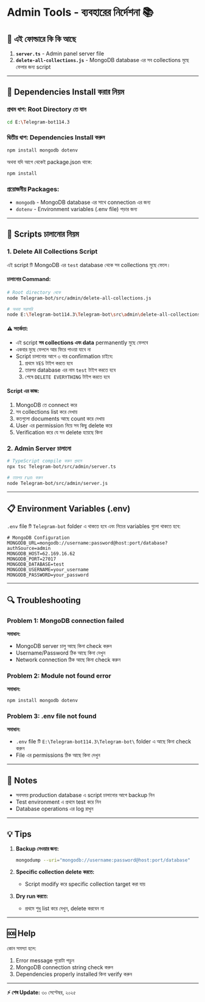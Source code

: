 # Admin Tools - ব্যবহারের নির্দেশনা 📚

## 📁 এই ফোল্ডারে কি কি আছে

1. **`server.ts`** - Admin panel server file
2. **`delete-all-collections.js`** - MongoDB database এর সব collections মুছে ফেলার জন্য script

---

## 🔧 Dependencies Install করার নিয়ম

### প্রথম ধাপ: Root Directory তে যান
```bash
cd E:\Telegram-bot114.3
```

### দ্বিতীয় ধাপ: Dependencies Install করুন
```bash
npm install mongodb dotenv
```

অথবা যদি আগে থেকেই package.json থাকে:
```bash
npm install
```

### প্রয়োজনীয় Packages:
- `mongodb` - MongoDB database এর সাথে connection এর জন্য
- `dotenv` - Environment variables (.env file) পড়ার জন্য

---

## 🚀 Scripts চালানোর নিয়ম

### 1. Delete All Collections Script

এই script টি MongoDB এর `test` database থেকে সব collections মুছে ফেলে।

#### চালানোর Command:
```bash
# Root directory থেকে
node Telegram-bot/src/admin/delete-all-collections.js

# অথবা সরাসরি
node E:\Telegram-bot114.3\Telegram-bot\src\admin\delete-all-collections.js
```

#### ⚠️ সতর্কতা:
- এই script **সব collections এবং data** permanently মুছে ফেলবে
- একবার মুছে ফেললে আর ফিরে পাওয়া যাবে না
- Script চালানোর আগে ৩ বার confirmation চাইবে:
  1. প্রথমে `YES` টাইপ করতে হবে
  2. তারপর database এর নাম `test` টাইপ করতে হবে
  3. শেষে `DELETE EVERYTHING` টাইপ করতে হবে

#### Script এর কাজ:
1. MongoDB তে connect করে
2. সব collections list করে দেখায়
3. কতগুলো documents আছে count করে দেখায়
4. User এর permission নিয়ে সব কিছু delete করে
5. Verification করে যে সব delete হয়েছে কিনা

### 2. Admin Server চালানো

```bash
# TypeScript compile করুন প্রথমে
npx tsc Telegram-bot/src/admin/server.ts

# তারপর run করুন
node Telegram-bot/src/admin/server.js
```

---

## 📋 Environment Variables (.env)

`.env` file টি `Telegram-bot` folder এ থাকতে হবে এবং নিচের variables গুলো থাকতে হবে:

```env
# MongoDB Configuration
MONGODB_URL=mongodb://username:password@host:port/database?authSource=admin
MONGODB_HOST=62.169.16.62
MONGODB_PORT=27017
MONGODB_DATABASE=test
MONGODB_USERNAME=your_username
MONGODB_PASSWORD=your_password
```

---

## 🔍 Troubleshooting

### Problem 1: MongoDB connection failed
**সমাধান:** 
- MongoDB server চালু আছে কিনা check করুন
- Username/Password ঠিক আছে কিনা দেখুন
- Network connection ঠিক আছে কিনা check করুন

### Problem 2: Module not found error
**সমাধান:**
```bash
npm install mongodb dotenv
```

### Problem 3: .env file not found
**সমাধান:** 
- `.env` file টি `E:\Telegram-bot114.3\Telegram-bot\` folder এ আছে কিনা check করুন
- File এর permissions ঠিক আছে কিনা দেখুন

---

## 📝 Notes

- সবসময় production database এ script চালানোর আগে backup নিন
- Test environment এ প্রথমে test করে নিন
- Database operations এর log রাখুন

---

## 💡 Tips

1. **Backup নেওয়ার জন্য:**
   ```bash
   mongodump --uri="mongodb://username:password@host:port/database"
   ```

2. **Specific collection delete করতে:**
   - Script modify করে specific collection target করা যায়

3. **Dry run করতে:**
   - প্রথমে শুধু list করে দেখুন, delete করবেন না

---

## 🆘 Help

কোন সমস্যা হলে:
1. Error message পুরোটা পড়ুন
2. MongoDB connection string check করুন
3. Dependencies properly installed কিনা verify করুন

---

**⚡ শেষ Update:** ৩০ সেপ্টেম্বর, ২০২৫